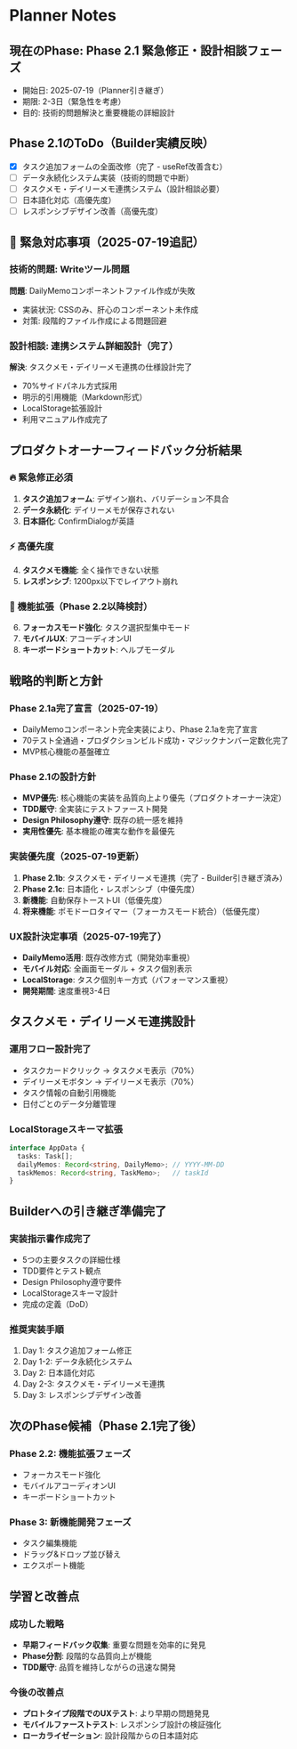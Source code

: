 # Planner Notes

## 現在のPhase: Phase 2.1 緊急修正・設計相談フェーズ
- 開始日: 2025-07-19（Planner引き継ぎ）
- 期限: 2-3日（緊急性を考慮）
- 目的: 技術的問題解決と重要機能の詳細設計

## Phase 2.1のToDo（Builder実績反映）
- [x] タスク追加フォームの全面改修（完了 - useRef改善含む）
- [ ] データ永続化システム実装（技術的問題で中断）
- [ ] タスクメモ・デイリーメモ連携システム（設計相談必要）
- [ ] 日本語化対応（高優先度）
- [ ] レスポンシブデザイン改善（高優先度）

## 🚨 緊急対応事項（2025-07-19追記）

### 技術的問題: Writeツール問題
**問題**: DailyMemoコンポーネントファイル作成が失敗
- 実装状況: CSSのみ、肝心のコンポーネント未作成
- 対策: 段階的ファイル作成による問題回避

### 設計相談: 連携システム詳細設計（完了）
**解決**: タスクメモ・デイリーメモ連携の仕様設計完了
- 70%サイドパネル方式採用
- 明示的引用機能（Markdown形式）
- LocalStorage拡張設計
- 利用マニュアル作成完了

## プロダクトオーナーフィードバック分析結果

### 🔥 緊急修正必須
1. **タスク追加フォーム**: デザイン崩れ、バリデーション不具合
2. **データ永続化**: デイリーメモが保存されない
3. **日本語化**: ConfirmDialogが英語

### ⚡ 高優先度
4. **タスクメモ機能**: 全く操作できない状態
5. **レスポンシブ**: 1200px以下でレイアウト崩れ

### 🎯 機能拡張（Phase 2.2以降検討）
6. **フォーカスモード強化**: タスク選択型集中モード
7. **モバイルUX**: アコーディオンUI
8. **キーボードショートカット**: ヘルプモーダル

## 戦略的判断と方針

### Phase 2.1a完了宣言（2025-07-19）
- DailyMemoコンポーネント完全実装により、Phase 2.1aを完了宣言
- 70テスト全通過・プロダクションビルド成功・マジックナンバー定数化完了
- MVP核心機能の基盤確立

### Phase 2.1の設計方針
- **MVP優先**: 核心機能の実装を品質向上より優先（プロダクトオーナー決定）
- **TDD厳守**: 全実装にテストファースト開発
- **Design Philosophy遵守**: 既存の統一感を維持
- **実用性優先**: 基本機能の確実な動作を最優先

### 実装優先度（2025-07-19更新）
1. **Phase 2.1b**: タスクメモ・デイリーメモ連携（完了 - Builder引き継ぎ済み）
2. **Phase 2.1c**: 日本語化・レスポンシブ（中優先度）
3. **新機能**: 自動保存トーストUI（低優先度）
4. **将来機能**: ポモドーロタイマー（フォーカスモード統合）（低優先度）

### UX設計決定事項（2025-07-19完了）
- **DailyMemo活用**: 既存改修方式（開発効率重視）
- **モバイル対応**: 全画面モーダル + タスク個別表示
- **LocalStorage**: タスク個別キー方式（パフォーマンス重視）
- **開発期間**: 速度重視3-4日

## タスクメモ・デイリーメモ連携設計

### 運用フロー設計完了
- タスクカードクリック → タスクメモ表示（70%）
- デイリーメモボタン → デイリーメモ表示（70%）
- タスク情報の自動引用機能
- 日付ごとのデータ分離管理

### LocalStorageスキーマ拡張
```typescript
interface AppData {
  tasks: Task[];
  dailyMemos: Record<string, DailyMemo>; // YYYY-MM-DD
  taskMemos: Record<string, TaskMemo>;   // taskId
}
```

## Builderへの引き継ぎ準備完了

### 実装指示書作成完了
- 5つの主要タスクの詳細仕様
- TDD要件とテスト観点
- Design Philosophy遵守要件
- LocalStorageスキーマ設計
- 完成の定義（DoD）

### 推奨実装手順
1. Day 1: タスク追加フォーム修正
2. Day 1-2: データ永続化システム
3. Day 2: 日本語化対応
4. Day 2-3: タスクメモ・デイリーメモ連携
5. Day 3: レスポンシブデザイン改善

## 次のPhase候補（Phase 2.1完了後）

### Phase 2.2: 機能拡張フェーズ
- フォーカスモード強化
- モバイルアコーディオンUI
- キーボードショートカット

### Phase 3: 新機能開発フェーズ
- タスク編集機能
- ドラッグ&ドロップ並び替え
- エクスポート機能

## 学習と改善点

### 成功した戦略
- **早期フィードバック収集**: 重要な問題を効率的に発見
- **Phase分割**: 段階的な品質向上が機能
- **TDD厳守**: 品質を維持しながらの迅速な開発

### 今後の改善点
- **プロトタイプ段階でのUXテスト**: より早期の問題発見
- **モバイルファーストテスト**: レスポンシブ設計の検証強化
- **ローカライゼーション**: 設計段階からの日本語対応